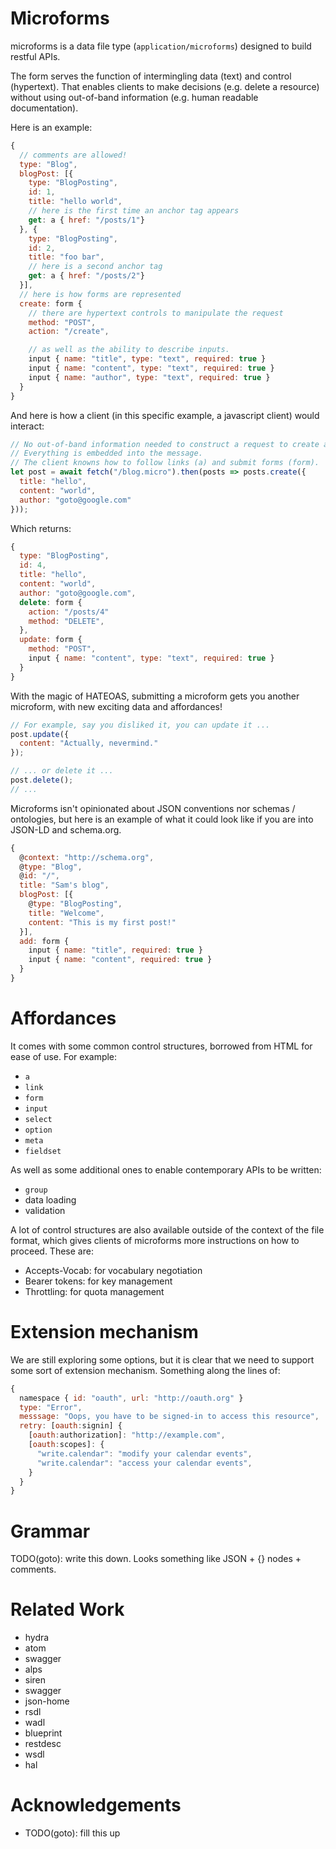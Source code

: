 # Microforms

microforms is a data file type (```application/microforms```) designed to build restful APIs.

The form serves the function of intermingling data (text) and control (hypertext). That enables clients to make decisions (e.g. delete a resource) without using out-of-band information (e.g. human readable documentation).

Here is an example:

```javascript
{
  // comments are allowed!
  type: "Blog",
  blogPost: [{
    type: "BlogPosting",
    id: 1,
    title: "hello world",
    // here is the first time an anchor tag appears
    get: a { href: "/posts/1"}
  }, {
    type: "BlogPosting",
    id: 2,
    title: "foo bar",
    // here is a second anchor tag
    get: a { href: "/posts/2"}
  }],
  // here is how forms are represented
  create: form {
    // there are hypertext controls to manipulate the request
    method: "POST",
    action: "/create",

    // as well as the ability to describe inputs.
    input { name: "title", type: "text", required: true }
    input { name: "content", type: "text", required: true }
    input { name: "author", type: "text", required: true }
  }
}
```

And here is how a client (in this specific example, a javascript client) would interact:

```javascript
// No out-of-band information needed to construct a request to create a post.
// Everything is embedded into the message.
// The client knowns how to follow links (a) and submit forms (form).
let post = await fetch("/blog.micro").then(posts => posts.create({
  title: "hello",
  content: "world",
  author: "goto@google.com"
}));
```

Which returns:

```javascript
{
  type: "BlogPosting",
  id: 4,
  title: "hello",
  content: "world",
  author: "goto@google.com",
  delete: form {
    action: "/posts/4"
    method: "DELETE",
  },
  update: form {
    method: "POST",
    input { name: "content", type: "text", required: true }
  }
}
```

With the magic of HATEOAS, submitting a microform gets you another microform,
with new exciting data and affordances!

```javascript
// For example, say you disliked it, you can update it ...
post.update({
  content: "Actually, nevermind."
});

// ... or delete it ...
post.delete();
// ...
```

Microforms isn't opinionated about JSON conventions nor schemas / ontologies, but here is an example of what it could look like if you are into JSON-LD and schema.org.

```javascript
{
  @context: "http://schema.org",
  @type: "Blog",
  @id: "/",
  title: "Sam's blog",
  blogPost: [{
    @type: "BlogPosting",
    title: "Welcome",
    content: "This is my first post!"
  }],
  add: form {
    input { name: "title", required: true }
    input { name: "content", required: true }
  }
}
```

# Affordances

It comes with some common control structures, borrowed from HTML for ease of use. For example:

* ```a```
* ```link```
* ```form```
* ```input```
* ```select```
* ```option```
* ```meta```
* ```fieldset```

As well as some additional ones to enable contemporary APIs to be written:

* ```group```
* data loading
* validation

A lot of control structures are also available outside of the context of the file format, which gives clients of microforms more instructions on how to proceed. These are:

* Accepts-Vocab: for vocabulary negotiation
* Bearer tokens: for key management
* Throttling: for quota management

# Extension mechanism

We are still exploring some options, but it is clear that we need to support some sort of extension mechanism. Something along the lines of:

```javascript
{
  namespace { id: "oauth", url: "http://oauth.org" }
  type: "Error",
  messsage: "Oops, you have to be signed-in to access this resource",
  retry: [oauth:signin] {
    [oauth:authorization]: "http://example.com",
    [oauth:scopes]: {
      "write.calendar": "modify your calendar events",
      "write.calendar": "access your calendar events",
    }
  }
}
```

# Grammar

TODO(goto): write this down. Looks something like JSON + {} nodes + comments.

# Related Work

* hydra
* atom
* swagger
* alps
* siren
* swagger
* json-home
* rsdl
* wadl
* blueprint
* restdesc
* wsdl
* hal

# Acknowledgements

* TODO(goto): fill this up


